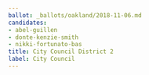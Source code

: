 ```yaml
---
ballot: _ballots/oakland/2018-11-06.md
candidates:
- abel-guillen
- donte-kenzie-smith
- nikki-fortunato-bas
title: City Council District 2
label: City Council
---
```

